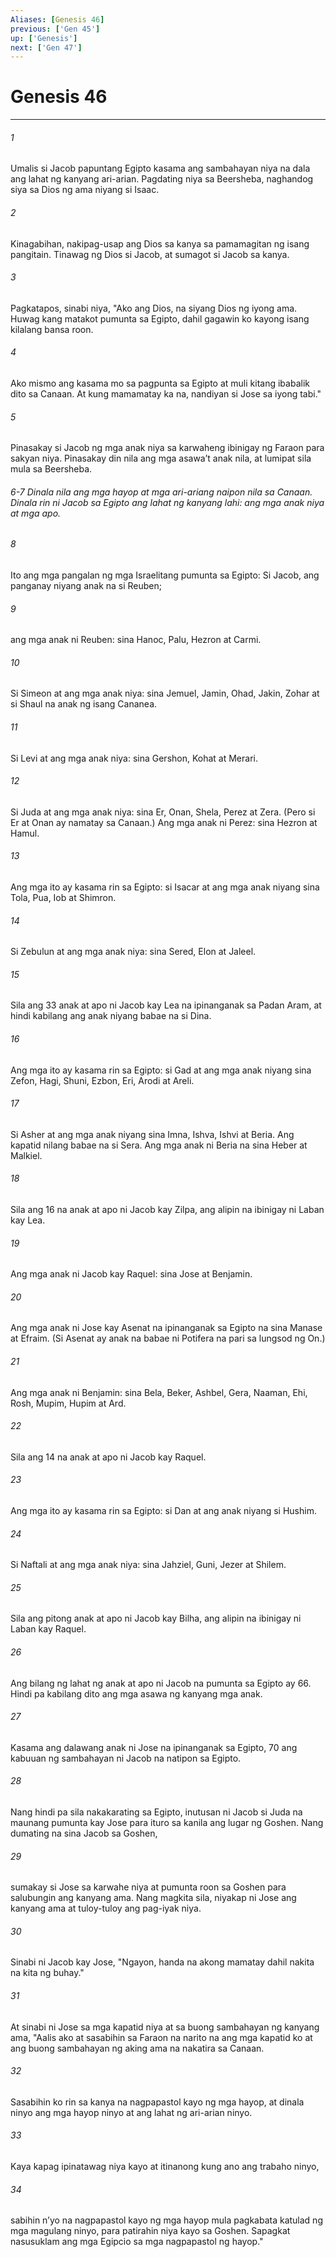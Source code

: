 ```yaml
---
Aliases: [Genesis 46]
previous: ['Gen 45']
up: ['Genesis']
next: ['Gen 47']
---
```

# Genesis 46

***






















###### 1 










Umalis si Jacob papuntang Egipto kasama ang sambahayan niya na dala ang lahat ng kanyang ari-arian. Pagdating niya sa Beersheba, naghandog siya sa Dios ng ama niyang si Isaac. 





















###### 2 










Kinagabihan, nakipag-usap ang Dios sa kanya sa pamamagitan ng isang pangitain. Tinawag ng Dios si Jacob, at sumagot si Jacob sa kanya. 





















###### 3 










Pagkatapos, sinabi niya, "Ako ang Dios, na siyang Dios ng iyong ama. Huwag kang matakot pumunta sa Egipto, dahil gagawin ko kayong isang kilalang bansa roon. 





















###### 4 










Ako mismo ang kasama mo sa pagpunta sa Egipto at muli kitang ibabalik dito sa Canaan. At kung mamamatay ka na, nandiyan si Jose sa iyong tabi." 





















###### 5 










Pinasakay si Jacob ng mga anak niya sa karwaheng ibinigay ng Faraon para sakyan niya. Pinasakay din nila ang mga asawaʼt anak nila, at lumipat sila mula sa Beersheba.

###### 6-7 Dinala nila ang mga hayop at mga ari-ariang naipon nila sa Canaan. Dinala rin ni Jacob sa Egipto ang lahat ng kanyang lahi: ang mga anak niya at mga apo. 





















###### 8 










Ito ang mga pangalan ng mga Israelitang pumunta sa Egipto: Si Jacob, ang panganay niyang anak na si Reuben; 





















###### 9 










ang mga anak ni Reuben: sina Hanoc, Palu, Hezron at Carmi. 





















###### 10 










Si Simeon at ang mga anak niya: sina Jemuel, Jamin, Ohad, Jakin, Zohar at si Shaul na anak ng isang Cananea. 





















###### 11 










Si Levi at ang mga anak niya: sina Gershon, Kohat at Merari. 





















###### 12 










Si Juda at ang mga anak niya: sina Er, Onan, Shela, Perez at Zera. (Pero si Er at Onan ay namatay sa Canaan.) Ang mga anak ni Perez: sina Hezron at Hamul. 





















###### 13 










Ang mga ito ay kasama rin sa Egipto: si Isacar at ang mga anak niyang sina Tola, Pua, Iob at Shimron. 





















###### 14 










Si Zebulun at ang mga anak niya: sina Sered, Elon at Jaleel. 





















###### 15 










Sila ang 33 anak at apo ni Jacob kay Lea na ipinanganak sa Padan Aram, at hindi kabilang ang anak niyang babae na si Dina. 





















###### 16 










Ang mga ito ay kasama rin sa Egipto: si Gad at ang mga anak niyang sina Zefon, Hagi, Shuni, Ezbon, Eri, Arodi at Areli. 





















###### 17 










Si Asher at ang mga anak niyang sina Imna, Ishva, Ishvi at Beria. Ang kapatid nilang babae na si Sera. Ang mga anak ni Beria na sina Heber at Malkiel. 





















###### 18 










Sila ang 16 na anak at apo ni Jacob kay Zilpa, ang alipin na ibinigay ni Laban kay Lea. 





















###### 19 










Ang mga anak ni Jacob kay Raquel: sina Jose at Benjamin. 





















###### 20 










Ang mga anak ni Jose kay Asenat na ipinanganak sa Egipto na sina Manase at Efraim. (Si Asenat ay anak na babae ni Potifera na pari sa lungsod ng On.) 





















###### 21 










Ang mga anak ni Benjamin: sina Bela, Beker, Ashbel, Gera, Naaman, Ehi, Rosh, Mupim, Hupim at Ard. 





















###### 22 










Sila ang 14 na anak at apo ni Jacob kay Raquel. 





















###### 23 










Ang mga ito ay kasama rin sa Egipto: si Dan at ang anak niyang si Hushim. 





















###### 24 










Si Naftali at ang mga anak niya: sina Jahziel, Guni, Jezer at Shilem. 





















###### 25 










Sila ang pitong anak at apo ni Jacob kay Bilha, ang alipin na ibinigay ni Laban kay Raquel. 





















###### 26 










Ang bilang ng lahat ng anak at apo ni Jacob na pumunta sa Egipto ay 66. Hindi pa kabilang dito ang mga asawa ng kanyang mga anak. 





















###### 27 










Kasama ang dalawang anak ni Jose na ipinanganak sa Egipto, 70 ang kabuuan ng sambahayan ni Jacob na natipon sa Egipto. 





















###### 28 










Nang hindi pa sila nakakarating sa Egipto, inutusan ni Jacob si Juda na maunang pumunta kay Jose para ituro sa kanila ang lugar ng Goshen. Nang dumating na sina Jacob sa Goshen, 





















###### 29 










sumakay si Jose sa karwahe niya at pumunta roon sa Goshen para salubungin ang kanyang ama. Nang magkita sila, niyakap ni Jose ang kanyang ama at tuloy-tuloy ang pag-iyak niya. 





















###### 30 










Sinabi ni Jacob kay Jose, "Ngayon, handa na akong mamatay dahil nakita na kita ng buhay." 





















###### 31 










At sinabi ni Jose sa mga kapatid niya at sa buong sambahayan ng kanyang ama, "Aalis ako at sasabihin sa Faraon na narito na ang mga kapatid ko at ang buong sambahayan ng aking ama na nakatira sa Canaan. 





















###### 32 










Sasabihin ko rin sa kanya na nagpapastol kayo ng mga hayop, at dinala ninyo ang mga hayop ninyo at ang lahat ng ari-arian ninyo. 





















###### 33 










Kaya kapag ipinatawag niya kayo at itinanong kung ano ang trabaho ninyo, 





















###### 34 










sabihin nʼyo na nagpapastol kayo ng mga hayop mula pagkabata katulad ng mga magulang ninyo, para patirahin niya kayo sa Goshen. Sapagkat nasusuklam ang mga Egipcio sa mga nagpapastol ng hayop."
